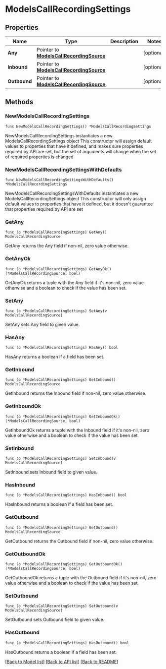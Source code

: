 # ModelsCallRecordingSettings

## Properties

Name | Type | Description | Notes
------------ | ------------- | ------------- | -------------
**Any** | Pointer to [**ModelsCallRecordingSource**](ModelsCallRecordingSource.md) |  | [optional] 
**Inbound** | Pointer to [**ModelsCallRecordingSource**](ModelsCallRecordingSource.md) |  | [optional] 
**Outbound** | Pointer to [**ModelsCallRecordingSource**](ModelsCallRecordingSource.md) |  | [optional] 

## Methods

### NewModelsCallRecordingSettings

`func NewModelsCallRecordingSettings() *ModelsCallRecordingSettings`

NewModelsCallRecordingSettings instantiates a new ModelsCallRecordingSettings object
This constructor will assign default values to properties that have it defined,
and makes sure properties required by API are set, but the set of arguments
will change when the set of required properties is changed

### NewModelsCallRecordingSettingsWithDefaults

`func NewModelsCallRecordingSettingsWithDefaults() *ModelsCallRecordingSettings`

NewModelsCallRecordingSettingsWithDefaults instantiates a new ModelsCallRecordingSettings object
This constructor will only assign default values to properties that have it defined,
but it doesn't guarantee that properties required by API are set

### GetAny

`func (o *ModelsCallRecordingSettings) GetAny() ModelsCallRecordingSource`

GetAny returns the Any field if non-nil, zero value otherwise.

### GetAnyOk

`func (o *ModelsCallRecordingSettings) GetAnyOk() (*ModelsCallRecordingSource, bool)`

GetAnyOk returns a tuple with the Any field if it's non-nil, zero value otherwise
and a boolean to check if the value has been set.

### SetAny

`func (o *ModelsCallRecordingSettings) SetAny(v ModelsCallRecordingSource)`

SetAny sets Any field to given value.

### HasAny

`func (o *ModelsCallRecordingSettings) HasAny() bool`

HasAny returns a boolean if a field has been set.

### GetInbound

`func (o *ModelsCallRecordingSettings) GetInbound() ModelsCallRecordingSource`

GetInbound returns the Inbound field if non-nil, zero value otherwise.

### GetInboundOk

`func (o *ModelsCallRecordingSettings) GetInboundOk() (*ModelsCallRecordingSource, bool)`

GetInboundOk returns a tuple with the Inbound field if it's non-nil, zero value otherwise
and a boolean to check if the value has been set.

### SetInbound

`func (o *ModelsCallRecordingSettings) SetInbound(v ModelsCallRecordingSource)`

SetInbound sets Inbound field to given value.

### HasInbound

`func (o *ModelsCallRecordingSettings) HasInbound() bool`

HasInbound returns a boolean if a field has been set.

### GetOutbound

`func (o *ModelsCallRecordingSettings) GetOutbound() ModelsCallRecordingSource`

GetOutbound returns the Outbound field if non-nil, zero value otherwise.

### GetOutboundOk

`func (o *ModelsCallRecordingSettings) GetOutboundOk() (*ModelsCallRecordingSource, bool)`

GetOutboundOk returns a tuple with the Outbound field if it's non-nil, zero value otherwise
and a boolean to check if the value has been set.

### SetOutbound

`func (o *ModelsCallRecordingSettings) SetOutbound(v ModelsCallRecordingSource)`

SetOutbound sets Outbound field to given value.

### HasOutbound

`func (o *ModelsCallRecordingSettings) HasOutbound() bool`

HasOutbound returns a boolean if a field has been set.


[[Back to Model list]](../README.md#documentation-for-models) [[Back to API list]](../README.md#documentation-for-api-endpoints) [[Back to README]](../README.md)


